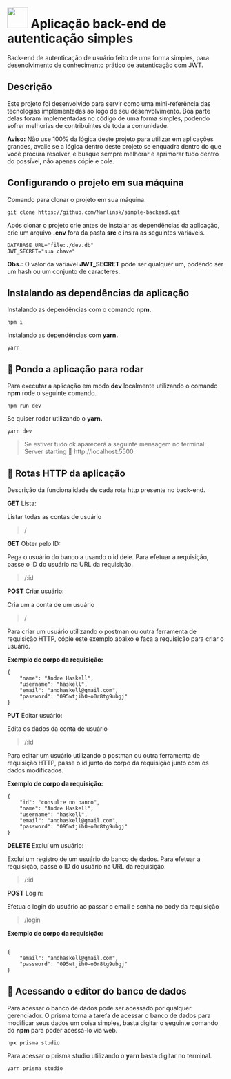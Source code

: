 # <img src="https://github.com/Marlinsk/simple-backend-node/blob/main/.github/key.png" width="48px" height="48px"> Aplicação back-end de autenticação simples
Back-end de autenticação de usuário feito de uma forma simples, para desenolvimento de conhecimento prático de autenticação com JWT.

## Descrição
Este projeto foi desenvolvido para servir como uma mini-referência das tecnologias implementadas ao logo de seu desenvolvimento. Boa parte delas foram implementadas no código de uma forma simples, podendo sofrer melhorias de contribuintes de toda a comunidade.

**Aviso:** Não use 100% da lógica deste projeto para utilizar em aplicações grandes, avalie se a lógica dentro deste projeto se enquadra dentro do que você procura resolver, e busque sempre melhorar e aprimorar tudo dentro do possível, não apenas cópie e cole.

## Configurando o projeto em sua máquina
Comando para clonar o projeto em sua máquina.
```
git clone https://github.com/Marlinsk/simple-backend.git
```

Após clonar o projeto crie antes de instalar as dependências da aplicação, crie um arquivo **.env** fora da pasta **src** e insira as seguintes variáveis.
```
DATABASE_URL="file:./dev.db"
JWT_SECRET="sua chave"
```
**Obs.:** O valor da variável **JWT_SECRET** pode ser qualquer um, podendo ser um hash ou um conjunto de caracteres.

## Instalando as dependências da aplicação
Instalando as dependências com o comando **npm.**
```
npm i
```

Instalando as dependências com **yarn.**
```
yarn
```

## 🚀 Pondo a aplicação para rodar
Para executar a aplicação em modo **dev** localmente utilizando o comando **npm** rode o seguinte comando.
```
npm run dev
```
Se quiser rodar utilizando o **yarn.**
```
yarn dev
```
> Se estiver tudo ok aparecerá a seguinte mensagem no terminal: Server starting 🚀 http://localhost:5500.

## 🚏 Rotas HTTP da aplicação
Descrição da funcionalidade de cada rota http presente no back-end.

**GET** Lista: 

Listar todas as contas de usuário

> / 

**GET** Obter pelo ID:

Pega o usuário do banco a usando o id dele. Para efetuar a requisição, passe o ID do usuário na URL da requisição.

> /:id

**POST** Criar usuário:

Cria um a conta de um usuário

> /

Para criar um usuário utilizando o postman ou outra ferramenta de requisição HTTP, cópie este exemplo abaixo e faça a requisição para criar o usuário.

**Exemplo de corpo da requisição:**
```
{
    "name": "Andre Haskell",
    "username": "haskell",
    "email": "andhaskell@gmail.com",
    "password": "095wtjih0-o0r8tg9ubgj"
}
```

**PUT** Editar usuário:

Edita os dados da conta de usuário

> /:id

Para editar um usuário utilizando o postman ou outra ferramenta de requisição HTTP, passe o id junto do corpo da requisição junto com os dados modificados.

**Exemplo de corpo da requisição:**
```
{
    "id": "consulte no banco",
    "name": "Andre Haskell",
    "username": "haskell",
    "email": "andhaskell@gmail.com",
    "password": "095wtjih0-o0r8tg9ubgj"
}
```

**DELETE** Excluí um usuário:

Exclui um registro de um usuário do banco de dados. Para efetuar a requisição, passe o ID do usuário na URL da requisição.

> /:id

**POST** Login:

Efetua o login do usuário ao passar o email e senha no body da requisição

> /login

**Exemplo de corpo da requisição:**
```

{
    "email": "andhaskell@gmail.com",
    "password": "095wtjih0-o0r8tg9ubgj"
}
```

## 🏦 Acessando o editor do banco de dados
Para acessar o banco de dados pode ser acessado por qualquer gerenciador. O prisma torna a tarefa de acessar o banco de dados para modificar seus dados um coisa simples, basta digitar o seguinte comando do **npm** para poder acessá-lo via web.
```
npx prisma studio
```
Para acessar o prisma studio utilizando o **yarn** basta digitar no terminal.
```
yarn prisma studio
```

 
